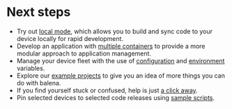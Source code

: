 # Next steps

- Try out [local mode](https://www.balena.io/docs/learn/develop/local-mode),
  which allows you to build and sync code to your device locally for rapid
  development.
- Develop an application with [multiple containers](https://www.balena.io/docs/learn/develop/multicontainer)
  to provide a more modular approach to application management.
- Manage your device fleet with the use of [configuration](https://www.balena.io/docs/learn/manage/configuration/)
  and [environment](https://www.balena.io/docs/learn/manage/serv-vars/) variables.
- Explore our [example projects](https://balena.io/blog/tags/etcher-featured/)
  to give you an idea of more things you can do with balena.
- If you find yourself stuck or confused, help is just [a click away](https://www.balena.io/support).
- Pin selected devices to selected code releases using
  [sample scripts](https://github.com/balena-io-examples/staged-releases).